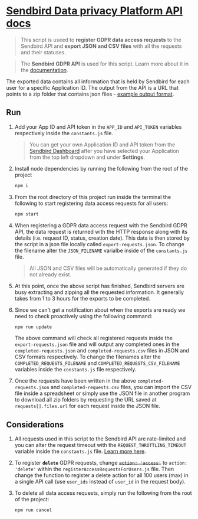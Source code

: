 # [Sendbird Data privacy Platform API docs](https://sendbird.com/docs/chat/v3/platform-api/guides/data-privacy)


> This script is useed to **register GDPR data access requests** to the Sendbird API and **export JSON and CSV files** with all the requests and their statuses.

> The **Sendbird GDPR API** is used for this script. Learn more about it in the [documentation](https://sendbird.com/docs/chat/v3/platform-api/guides/data-privacy).

The exported data contains all information that is held by Sendbird for each user for a specific Application ID.
The output from the API is a URL that points to a zip folder that contains json files - [example output format](https://drive.google.com/drive/folders/1IbWr5RAe70WUrkKgAHjY0OZ-6osEVE1j?usp=sharing).

## Run


1. Add your App ID and API token in the `APP_ID` and `API_TOKEN` variables respectively inside the `constants.js` file.
    > You can get your own Application ID and API token from the [Sendbird Dashboard](https://dashboard.sendbird.com/) after you have selected your Application from the top left dropdown and under **Settings**.

2. Install node dependencies by running the following from the root of the project

    ```sh
    npm i
    ```

3. From the root directory of this project run inside the terminal the following to start registering data access requests for all users:

    ```bash
    npm start
    ```

4.  When registering a GDPR data access request with the Sendbird GDPR API, the data request is returned with the HTTP response along with its details (i.e. request ID, status, creation date). This data is then stored by the script in a json file locally called `export-requests.json`. To change the filename alter the `JSON_FILENAME` varialbe inside of the `constants.js` file.

    > All JSON and CSV files will be automatically generated if they do not already exist.

5. At this point, once the above script has finished, Sendbird servers are busy extracting and zipping all the requested information. It generally takes from 1 to 3 hours for the exports to be completed.

6. Since we can't get a notification about when the exports are ready we need to check proactively using the following command:

    ```bash
    npm run update
    ```

    The above command will check all registered requests inside the `export-requests.json` file and will output any completed ones in the `completed-requests.json` and `completed-requests.csv` files in JSON and CSV formats respectively. To change the filenames alter the `COMPLETED_REQUESTS_FILENAME` and `COMPLETED_REQUESTS_CSV_FILENAME` variables inside the `constants.js` file respectively.

7. Once the requests have been written in the above `completed-requests.json` and `completed-requests.csv` files, you can import the CSV file inside a spreadsheet or simply use the JSON file in another program to download all zip folders by requesting the URL saved at `requests[].files.url` for each request inside the JSON file.


## Considerations

1. All requests used in this script to the Sendbird API are rate-limited and you can alter the request timeout with the `REQUEST_THROTTLING_TIMEOUT` variable inside the `constants.js` file. [Learn more here](https://sendbird.com/docs/chat/v3/platform-api/guides/rate-limits#2-plan-based-limits).

2. To register **`delete`** GDPR requests, change ~~`action: 'access'`~~ to `action: 'delete'` within the `registerAccessRequestsForUsers.js` file. Then change the function to register a delete action for all 100 users (max) in a single API call (use `user_ids` instead of `user_id` in the request body).

3. To delete all data access requests, simply run the following from the root of the project:

    ```sh
    npm run cancel
    ```